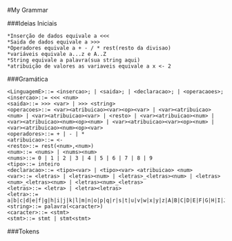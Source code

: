 #My Grammar

###Ideias Iniciais
    
    *Inserção de dados equivale a <<<
    *Saida de dados equivale a >>>
    *Operadores equivale a + - / * rest(resto da divisao)
    *variáveis equivale a...z e A..Z
    *String equivale a palavra(sua string aqui)
    *atribuição de valores as variaveis equivale a x <- 2
    
###Gramática 

    <LinguagemE>::= <insercao>; | <saida>; | <declaracao>; | <operacaoes>; 
    <insercao>::= <<< <num>   
    <saida>::= >>> <var> | >>> <string>
    <operacoes>::= <var><atribuicao><var><op><var> | <var><atribuicao><num> | <var><atribuicao><var> | <resto> | <var><atribuicao><num> | <var><atribuicao><num><op><num> | <var><atribuicao><var><op><num> | <var><atribuicao><num><op><var>   
    <operadores>::= + | - | * 
    <atribuicao>::= <-
    <resto>::= rest(<num>,<num>)
    <num>::= <nums> | <nums><num>
    <nums>::= 0 | 1 | 2 | 3 | 4 | 5 | 6 | 7 | 8 | 9
    <tipo>::= inteiro 
    <declaracao>::= <tipo><var> | <tipo><var> <atribuicao> <num>
    <var>::= <letras> | <letras><num> | <letras>_<letras><num> | <letras><num>_<letras><num> | <letras><num>_<letras> 
    <letras>::= <letra> | <letra><letras>
    <letra>::= a|b|c|d|e|f|g|h|i|j|k|l|m|n|o|p|q|r|s|t|u|v|w|x|y|z|A|B|C|D|E|F|G|H|I|J|K|L|M|N|O|P|Q|R|S|T|U|V|W|X|Y|Z 
    <string>::= palavra(<caracter>)
    <caracter>::= <stmt>
    <stmt>::= stmt | stmt<stmt>
    
    
###Tokens
    

    
    
    

